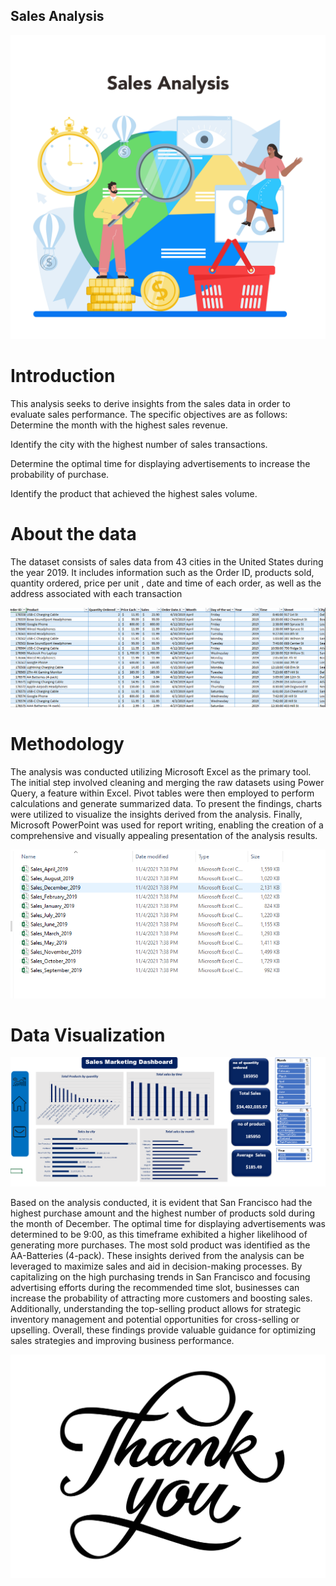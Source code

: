 ## Sales Analysis

![](Home.jpg)


# Introduction
This analysis seeks to derive insights from the sales data in order to evaluate sales performance. The specific objectives are as follows:
Determine the month with the highest sales revenue.

Identify the city with the highest number of sales transactions.

Determine the optimal time for displaying advertisements to increase the probability of purchase.

Identify the product that achieved the highest sales volume.

# About the data
The dataset consists of sales data from 43 cities in the United States during the year 2019. It includes information such as the
Order ID,
products sold,
quantity ordered,
price per unit ,
date and time of each order,
as well as the address associated with each transaction

![](Image2.png)

# Methodology
The analysis was conducted utilizing Microsoft Excel as the primary tool. The initial step involved cleaning and merging the raw datasets using Power Query, a feature within Excel. 
Pivot tables were then employed to perform calculations and generate summarized data. To present the findings, charts were utilized to visualize the insights derived from the analysis. 
Finally, Microsoft PowerPoint was used for report writing, enabling the creation of a comprehensive and visually appealing presentation of the analysis results.

![](Image1.png)

# Data Visualization

![](Image3.png)

Based on the analysis conducted, it is evident that San Francisco had the highest purchase amount and the highest number of products sold during the month of December. The optimal time for displaying advertisements was determined to be 9:00, as this timeframe exhibited a higher likelihood of generating more purchases. The most sold product was identified as the AA-Batteries (4-pack).
These insights derived from the analysis can be leveraged to maximize sales and aid in decision-making processes. By capitalizing on the high purchasing trends in San Francisco and focusing advertising efforts during the recommended time slot, businesses can increase the probability of attracting more customers and boosting sales. Additionally, understanding the top-selling product allows for strategic inventory management and potential opportunities for cross-selling or upselling. Overall, these findings provide valuable guidance for optimizing sales strategies and improving business performance.


![](thanks.jpg)


